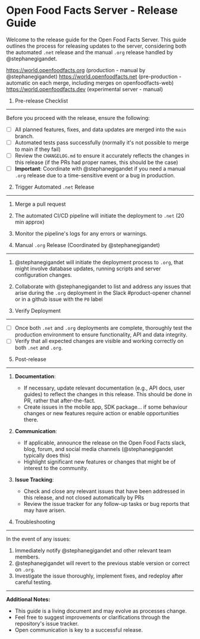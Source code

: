 Open Food Facts Server - Release Guide
======================================

Welcome to the release guide for the Open Food Facts Server. This guide outlines the process for releasing updates to the server, considering both the automated `.net` release and the manual `.org` release handled by @stephanegigandet.

https://world.openfoodfacts.org (production - manual by @stephanegigandet)
https://world.openfoodfacts.net (pre-production - automatic on each merge, including merges on openfoodfacts-web)
https://world.openfoodfacts.dev (experimental server - manual)

1. Pre-release Checklist
-------------------------

Before you proceed with the release, ensure the following:

-   [ ] All planned features, fixes, and data updates are merged into the `main` branch.
-   [ ] Automated tests pass successfully (normally it's not possible to merge to main if they fail)
-   [ ] Review the `CHANGELOG.md` to ensure it accurately reflects the changes in this release (if the PRs had proper names, this should be the case)
-   [ ] **Important**: Coordinate with @stephanegigandet if you need a manual `.org` release due to a time-sensitive event or a bug in production.

2. Trigger Automated `.net` Release
------------------------------------

1.  Merge a pull request
2.  The automated CI/CD pipeline will initiate the deployment to `.net` (20 min approx)
3.  Monitor the pipeline's logs for any errors or warnings.

3. Manual `.org` Release (Coordinated by @stephanegigandet)
--------------------------------------------------------------

1.  @stephanegigandet will initiate the deployment process to `.org`, that might involve database updates, running scripts and server configuration changes.
2.  Collaborate with @stephanegigandet to list and address any issues that arise during the `.org` deployment in the Slack #product-opener channel or in a github issue with the ```P0``` label

4. Verify Deployment
---------------------

-   [ ] Once both `.net` and `.org` deployments are complete, thoroughly test the production environment to ensure functionality, API and data integrity.
-   [ ] Verify that all expected changes are visible and working correctly on both `.net` and `.org`.

5. Post-release
----------------

1.  **Documentation**:
    -   If necessary, update relevant documentation (e.g., API docs, user guides) to reflect the changes in this release. This should be done in PR, rather that after-the-fact.
    -   Create issues in the mobile app, SDK package… if some behaviour changes or new features require action or enable opportunities there.
2.  **Communication**:
    -   If applicable, announce the release on the Open Food Facts slack, blog, forum, and social media channels (@stephanegigandet typically does this)
    -   Highlight significant new features or changes that might be of interest to the community.
  
3.  **Issue Tracking**:
    -   Check and close any relevant issues that have been addressed in this release, and not closed automatically by PRs
    -   Review the issue tracker for any follow-up tasks or bug reports that may have arisen.

6. Troubleshooting
-------------------

In the event of any issues:

1.  Immediately notify @stephanegigandet and other relevant team members.
2.  @stephanegigandet will revert to the previous stable version or correct on `.org`.
3.  Investigate the issue thoroughly, implement fixes, and redeploy after careful testing.

* * * * *

**Additional Notes:**

-   This guide is a living document and may evolve as processes change.
-   Feel free to suggest improvements or clarifications through the repository's issue tracker.
-   Open communication is key to a successful release.
